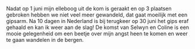 Nadat op 1 juni mijn elleboog uit de kom is geraakt en op 3 plaatsen gebroken hebben we niet veel meer gewandeld, dat gaat moeilijk met een gipsarm. Na 10 dagen in Nederland is bij terugkeer op 30 juni het gips eraf gehaald en kan ik weer aan de slag! De komst van Selwyn en Coline is een mooie gelegenheid om een beetje over mijn angst heen te komen en weer te gaan wandelen in de bergen. 
